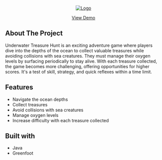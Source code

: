 <!-- PROJECT LOGO -->
<br />
<div align="center">
  <a href="https://github.com/GeorgeApos/underwater-treasure-hunt">
    <img src="https://www.greenfoot.org/screenshot_attachments/0003/7956/greenfoot11405001068727017238.png" alt="Logo" height="auto">
  </a>

  <br />
  
  <p align="center">
    <a href="https://www.greenfoot.org/scenarios/33158">View Demo</a>
  </p>

  
</div>

## About The Project
Underwater Treasure Hunt is an exciting adventure game where players dive into the depths of the ocean to collect valuable treasures while avoiding collisions with sea creatures. They must manage their oxygen levels by surfacing periodically to stay alive. With each treasure collected, the game becomes more challenging, offering opportunities for higher scores. It's a test of skill, strategy, and quick reflexes within a time limit.

## Features
- Navigate the ocean depths
- Collect treasures
- Avoid collisions with sea creatures
- Manage oxygen levels
- Increase difficulty with each treasure collected

## Built with
- Java
- Greenfoot

